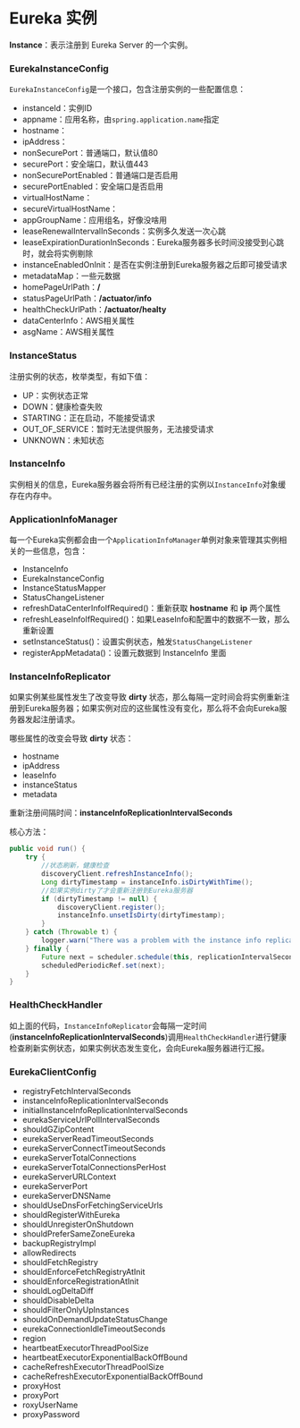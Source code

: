 # Eureka 实例

**Instance**：表示注册到 Eureka Server 的一个实例。

### EurekaInstanceConfig

`EurekaInstanceConfig`是一个接口，包含注册实例的一些配置信息：

- instanceId：实例ID
- appname：应用名称，由`spring.application.name`指定
- hostname：
- ipAddress：
- nonSecurePort：普通端口，默认值80
- securePort：安全端口，默认值443
- nonSecurePortEnabled：普通端口是否启用
- securePortEnabled：安全端口是否启用
- virtualHostName：
- secureVirtualHostName：
- appGroupName：应用组名，好像没啥用
- leaseRenewalIntervalInSeconds：实例多久发送一次心跳
- leaseExpirationDurationInSeconds：Eureka服务器多长时间没接受到心跳时，就会将实例剔除
- instanceEnabledOnInit：是否在实例注册到Eureka服务器之后即可接受请求
- metadataMap：一些元数据
- homePageUrlPath：**/**
- statusPageUrlPath：**/actuator/info**
- healthCheckUrlPath：**/actuator/healty**
- dataCenterInfo：AWS相关属性
- asgName：AWS相关属性

### InstanceStatus

注册实例的状态，枚举类型，有如下值：

- UP：实例状态正常
- DOWN：健康检查失败
- STARTING：正在启动，不能接受请求
- OUT_OF_SERVICE：暂时无法提供服务，无法接受请求
- UNKNOWN：未知状态

### InstanceInfo

实例相关的信息，Eureka服务器会将所有已经注册的实例以`InstanceInfo`对象缓存在内存中。


### ApplicationInfoManager

每一个Eureka实例都会由一个`ApplicationInfoManager`单例对象来管理其实例相关的一些信息，包含：

- InstanceInfo
- EurekaInstanceConfig
- InstanceStatusMapper
- StatusChangeListener
- refreshDataCenterInfoIfRequired()：重新获取 **hostname** 和 **ip** 两个属性
- refreshLeaseInfoIfRequired()：如果LeaseInfo和配置中的数据不一致，那么重新设置
- setInstanceStatus()：设置实例状态，触发`StatusChangeListener`
- registerAppMetadata()：设置元数据到 InstanceInfo 里面

### InstanceInfoReplicator

如果实例某些属性发生了改变导致 **dirty** 状态，那么每隔一定时间会将实例重新注册到Eureka服务器；如果实例对应的这些属性没有变化，那么将不会向Eureka服务器发起注册请求。

哪些属性的改变会导致 **dirty** 状态：

- hostname
- ipAddress
- leaseInfo
- instanceStatus
- metadata

重新注册间隔时间：**instanceInfoReplicationIntervalSeconds**

核心方法：

```java
public void run() {
    try {
        //状态刷新，健康检查
        discoveryClient.refreshInstanceInfo();
        Long dirtyTimestamp = instanceInfo.isDirtyWithTime();
        //如果实例dirty了才会重新注册到Eureka服务器
        if (dirtyTimestamp != null) {
            discoveryClient.register();
            instanceInfo.unsetIsDirty(dirtyTimestamp);
        }
    } catch (Throwable t) {
        logger.warn("There was a problem with the instance info replicator", t);
    } finally {
        Future next = scheduler.schedule(this, replicationIntervalSeconds, TimeUnit.SECONDS);
        scheduledPeriodicRef.set(next);
    }
}
```

### HealthCheckHandler

如上面的代码，`InstanceInfoReplicator`会每隔一定时间(**instanceInfoReplicationIntervalSeconds**)调用`HealthCheckHandler`进行健康检查刷新实例状态，如果实例状态发生变化，会向Eureka服务器进行汇报。

### EurekaClientConfig

- registryFetchIntervalSeconds
- instanceInfoReplicationIntervalSeconds
- initialInstanceInfoReplicationIntervalSeconds
- eurekaServiceUrlPollIntervalSeconds
- shouldGZipContent
- eurekaServerReadTimeoutSeconds
- eurekaServerConnectTimeoutSeconds
- eurekaServerTotalConnections
- eurekaServerTotalConnectionsPerHost
- eurekaServerURLContext
- eurekaServerPort
- eurekaServerDNSName
- shouldUseDnsForFetchingServiceUrls
- shouldRegisterWithEureka
- shouldUnregisterOnShutdown
- shouldPreferSameZoneEureka
- backupRegistryImpl
- allowRedirects
- shouldFetchRegistry
- shouldEnforceFetchRegistryAtInit
- shouldEnforceRegistrationAtInit
- shouldLogDeltaDiff
- shouldDisableDelta
- shouldFilterOnlyUpInstances
- shouldOnDemandUpdateStatusChange
- eurekaConnectionIdleTimeoutSeconds
- region
- heartbeatExecutorThreadPoolSize
- heartbeatExecutorExponentialBackOffBound
- cacheRefreshExecutorThreadPoolSize
- cacheRefreshExecutorExponentialBackOffBound
- proxyHost
- proxyPort
- roxyUserName
- proxyPassword

